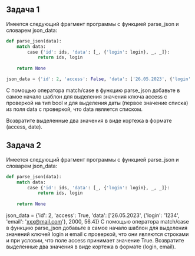 ## Задача 1

Имеется следующий фрагмент программы с функцией parse_json и словарем json_data:
```python
def parse_json(data):
    match data:
        case {'id': ids, 'data': [_, {'login': login}, _, _]}:
            return ids, login
    
    return None

json_data = {'id': 2, 'access': False, 'data': ['26.05.2023', {'login': '1234', 'email': 'xxx@mail.com'}, 2000, 56.4]}

```

С помощью оператора match/case в функцию parse_json добавьте в самое начало шаблон для выделения значения ключа access с проверкой на тип bool и для выделения даты (первое значение списка) из поля data с проверкой, что data является списком. 

Возвратите выделенные два значения в виде кортежа в формате (access, date).


## Задача 2

Имеется следующий фрагмент программы с функцией parse_json и словарем json_data:

```python
def parse_json(data):
    match data:
        case {'id': ids, 'data': [_, {'login': login}, _, _]}:
            return ids, login
    
    return None
```
json_data = {'id': 2, 'access': True, 'data': ['26.05.2023', {'login': '1234', 'email': 'xxx@mail.com'}, 2000, 56.4]}
С помощью оператора match/case в функцию parse_json добавьте в самое начало шаблон для выделения значений ключей login и email с проверкой, что они являются строками и при условии, что поле access принимает значение True. Возвратите выделенные два значения в виде кортежа в формате (login, email).